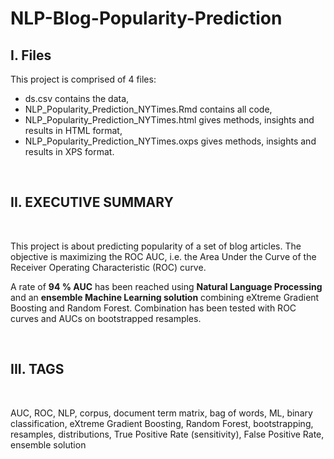# NLP-Blog-Popularity-Prediction

## I. Files

This project is comprised of 4 files:

- ds.csv contains the data,
- NLP_Popularity_Prediction_NYTimes.Rmd contains all code,
- NLP_Popularity_Prediction_NYTimes.html gives methods, insights and results in HTML format,
- NLP_Popularity_Prediction_NYTimes.oxps gives methods, insights and results in XPS format. 

<br>

## II. EXECUTIVE SUMMARY

<br>

This project is about predicting popularity of a set of blog articles. The objective is maximizing the ROC AUC, i.e. the Area Under the Curve of the Receiver Operating Characteristic (ROC) curve. 

A rate of **94 % AUC** has been reached using **Natural Language Processing** and an **ensemble Machine Learning solution** combining eXtreme Gradient Boosting and Random Forest. Combination has been tested with ROC curves and AUCs on bootstrapped resamples. 

<br>

## III. TAGS

<br>

AUC, ROC, NLP, corpus, document term matrix, bag of words, ML, binary classification, eXtreme Gradient Boosting, Random Forest, bootstrapping, resamples, distributions, True Positive Rate (sensitivity), False Positive Rate, ensemble solution
